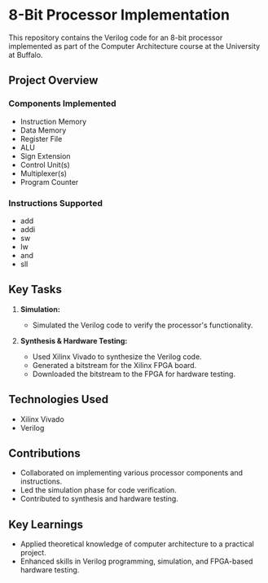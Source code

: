 # 8-Bit Processor Implementation

This repository contains the Verilog code for an 8-bit processor implemented as part of the Computer Architecture course at the University at Buffalo.

## Project Overview

### Components Implemented
- Instruction Memory
- Data Memory
- Register File
- ALU
- Sign Extension
- Control Unit(s)
- Multiplexer(s)
- Program Counter

### Instructions Supported
- add
- addi
- sw
- lw
- and
- sll

## Key Tasks

1. **Simulation:**
   - Simulated the Verilog code to verify the processor's functionality.

2. **Synthesis & Hardware Testing:**
   - Used Xilinx Vivado to synthesize the Verilog code.
   - Generated a bitstream for the Xilinx FPGA board.
   - Downloaded the bitstream to the FPGA for hardware testing.

## Technologies Used
- Xilinx Vivado
- Verilog

## Contributions

- Collaborated on implementing various processor components and instructions.
- Led the simulation phase for code verification.
- Contributed to synthesis and hardware testing.

## Key Learnings

- Applied theoretical knowledge of computer architecture to a practical project.
- Enhanced skills in Verilog programming, simulation, and FPGA-based hardware testing.
